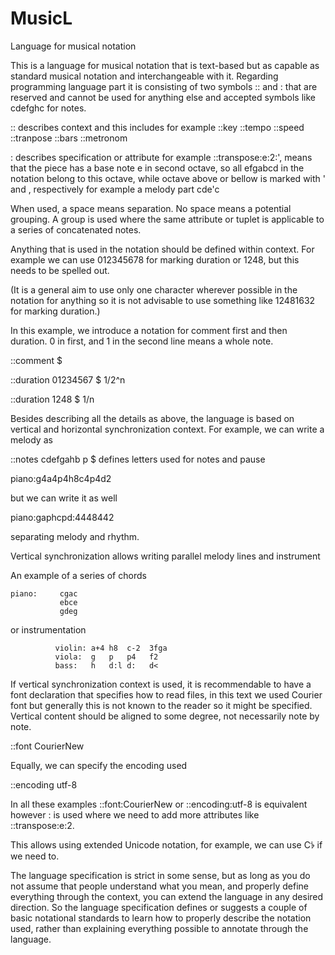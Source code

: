 # MusicL
Language for musical notation

This is a language for musical notation that is text-based but as capable as standard musical notation and interchangeable with it.
Regarding programming language part it is consisting of two symbols :: and : that are reserved and cannot be used for anything else and accepted symbols like cdefghc for notes.

:: describes context and this includes for example ::key ::tempo ::speed ::tranpose ::bars ::metronom

: describes specification or attribute for example ::transpose:e:2:', means that the piece has a base note e in second octave, so all efgabcd in the notation belong to this octave, while octave above or bellow is marked with ' and , respectively for example a melody part cde'c

When used, a space means separation. No space means a potential grouping. A group is used where the same attribute or tuplet is applicable to a series of concatenated notes.

Anything that is used in the notation should be defined within context. For example we can use 012345678 for marking duration or 1248, but this needs to be spelled out.

(It is a general aim to use only one character wherever possible in the notation for anything so it is not advisable to use something like 12481632 for marking duration.)

In this example, we introduce a notation for comment first and then duration. 0 in first, and 1 in the second line means a whole note.

::comment $ 

::duration 01234567 $ 1/2^n

::duration 1248    $ 1/n

Besides describing all the details as above, the language is based on vertical and horizontal synchronization context. For example, we can write a melody as

::notes cdefgahb p $ defines letters used for notes and pause

piano:g4a4p4h8c4p4d2

but we can write it as well

piano:gaphcpd:4448442

separating melody and rhythm.

Vertical synchronization allows writing parallel melody lines and instrument

An example of a series of chords

    piano:     cgac
               ebce
               gdeg

or instrumentation

              violin: a+4 h8  c-2  3fga 
              viola:  g   p   p4   f2
              bass:   h   d:l d:   d<

If vertical synchronization context is used, it is recommendable to have a font declaration that specifies how to read files, in this text we used Courier font but generally this is not known to the reader so it might be specified. Vertical content should be aligned to some degree, not necessarily note by note.

::font CourierNew

Equally, we can specify the encoding used

::encoding utf-8

In all these examples ::font:CourierNew or ::encoding:utf-8 is equivalent however : is used where we need to add more attributes like ::transpose:e:2.

This allows using extended Unicode notation, for example, we can use C𝄳 if we need to.

The language specification is strict in some sense, but as long as you do not assume that people understand what you mean, and properly define everything through the context, you can extend the language in any desired direction. So the language specification defines or suggests a couple of basic notational standards to learn how to properly describe the notation used, rather than explaining everything possible to annotate through the language.
